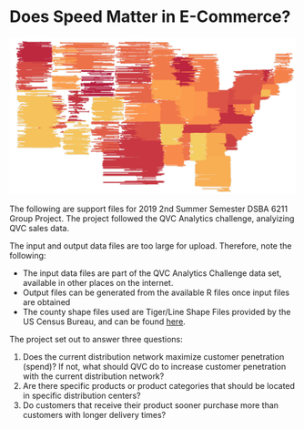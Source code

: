 # Does Speed Matter in E-Commerce?

![](screenshots/maps_color/2019-07-25-00_28_44-Tableau-Question_1-Path-Screenshot.png)


The following are support files for 2019 2nd Summer Semester DSBA 6211 Group Project. The project followed the QVC Analytics challenge, analyizing QVC sales data.

The input and output data files are too large for upload. Therefore, note the following:

* The input data files are part of the QVC Analytics Challenge data set, available in other places on the internet.
* Output files can be generated from the available R files once input files are obtained
* The county shape files used are Tiger/Line Shape Files provided by the US Census Bureau, and can be found [here](https://www.census.gov/geographies/mapping-files/time-series/geo/tiger-line-file.html). 

The project set out to answer three questions:

1. Does the current distribution network maximize customer penetration (spend)? If not, what should QVC do to increase customer penetration with the current distribution network?
2. Are there specific products or product categories that should be located in specific distribution centers?
3. Do customers that receive their product sooner purchase more than customers with longer delivery times?

